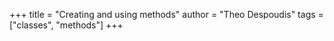 +++
title = "Creating and using methods"
author = "Theo Despoudis"
tags = ["classes", "methods"]
+++
